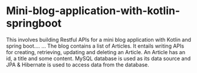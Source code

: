 # Mini-blog-application-with-kotlin-springboot
This involves building Restful APIs for a mini blog application with Kotlin and spring boot....   ...
The blog contains a list of Articles. It entails writing APIs for creating, retrieving, updating and deleting an Article.
An Article has an id, a title and some content.
MySQL database is used as its data source and JPA & Hibernate is used to access data from the database.


